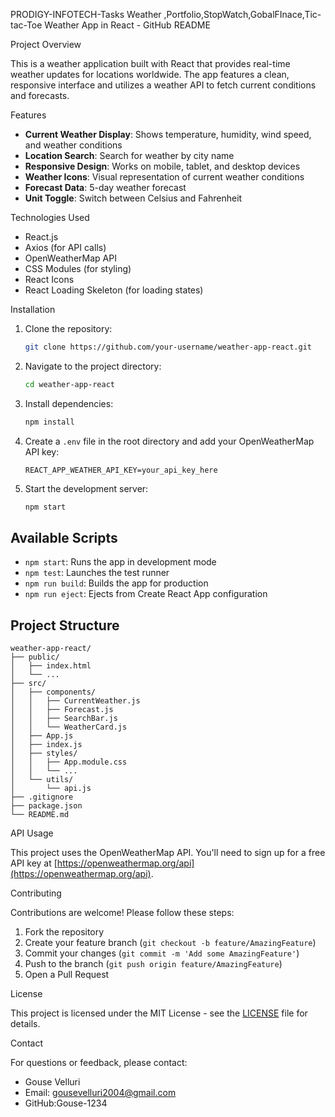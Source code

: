 PRODIGY-INFOTECH-Tasks
Weather ,Portfolio,StopWatch,GobalFInace,Tic-tac-Toe
Weather App in React - GitHub README

 Project Overview

This is a weather application built with React that provides real-time weather updates for locations worldwide. The app features a clean, responsive interface and utilizes a weather API to fetch current conditions and forecasts.

Features

- **Current Weather Display**: Shows temperature, humidity, wind speed, and weather conditions
- **Location Search**: Search for weather by city name
- **Responsive Design**: Works on mobile, tablet, and desktop devices
- **Weather Icons**: Visual representation of current weather conditions
- **Forecast Data**: 5-day weather forecast
- **Unit Toggle**: Switch between Celsius and Fahrenheit

 Technologies Used

- React.js
- Axios (for API calls)
- OpenWeatherMap API
- CSS Modules (for styling)
- React Icons
- React Loading Skeleton (for loading states)

 Installation

1. Clone the repository:
   ```bash
   git clone https://github.com/your-username/weather-app-react.git
   ```

2. Navigate to the project directory:
   ```bash
   cd weather-app-react
   ```

3. Install dependencies:
   ```bash
   npm install
   ```

4. Create a `.env` file in the root directory and add your OpenWeatherMap API key:
   ```env
   REACT_APP_WEATHER_API_KEY=your_api_key_here
   ```

5. Start the development server:
   ```bash
   npm start
   ```

## Available Scripts

- `npm start`: Runs the app in development mode
- `npm test`: Launches the test runner
- `npm run build`: Builds the app for production
- `npm run eject`: Ejects from Create React App configuration

## Project Structure

```
weather-app-react/
├── public/
│   ├── index.html
│   └── ...
├── src/
│   ├── components/
│   │   ├── CurrentWeather.js
│   │   ├── Forecast.js
│   │   ├── SearchBar.js
│   │   └── WeatherCard.js
│   ├── App.js
│   ├── index.js
│   ├── styles/
│   │   ├── App.module.css
│   │   └── ...
│   └── utils/
│       └── api.js
├── .gitignore
├── package.json
└── README.md
```

 API Usage

This project uses the OpenWeatherMap API. You'll need to sign up for a free API key at [https://openweathermap.org/api](https://openweathermap.org/api).

 Contributing

Contributions are welcome! Please follow these steps:

1. Fork the repository
2. Create your feature branch (`git checkout -b feature/AmazingFeature`)
3. Commit your changes (`git commit -m 'Add some AmazingFeature'`)
4. Push to the branch (`git push origin feature/AmazingFeature`)
5. Open a Pull Request

License

This project is licensed under the MIT License - see the [LICENSE](LICENSE) file for details.


 Contact

For questions or feedback, please contact:
- Gouse Velluri
- Email: gousevelluri2004@gmail.com
- GitHub:Gouse-1234
